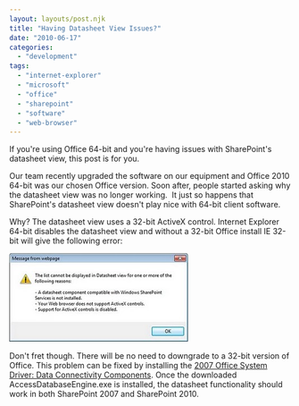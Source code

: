 ```yaml
---
layout: layouts/post.njk
title: "Having Datasheet View Issues?"
date: "2010-06-17"
categories: 
  - "development"
tags: 
  - "internet-explorer"
  - "microsoft"
  - "office"
  - "sharepoint"
  - "software"
  - "web-browser"
---
```


If you're using Office 64-bit and you're having issues with SharePoint's datasheet view, this post is for you.

Our team recently upgraded the software on our equipment and Office 2010 64-bit was our chosen Office version. Soon after, people started asking why the datasheet view was no longer working.  It just so happens that SharePoint's datasheet view doesn't play nice with 64-bit client software.

Why? The datasheet view uses a 32-bit ActiveX control. Internet Explorer 64-bit disables the datasheet view and without a 32-bit Office install IE 32-bit will give the following error:

[![](images/error.jpg "SharePoint Datasheet View Error")](http://jeremyknight.files.wordpress.com/2010/06/error.jpg)

Don't fret though. There will be no need to downgrade to a 32-bit version of Office. This problem can be fixed by installing the [2007 Office System Driver: Data Connectivity Components](http://www.microsoft.com/downloads/details.aspx?familyid=7554F536-8C28-4598-9B72-EF94E038C891&displaylang=en "2007 Office System Driver: Data Connectivity Components"). Once the downloaded AccessDatabaseEngine.exe is installed, the datasheet functionality should work in both SharePoint 2007 and SharePoint 2010.
